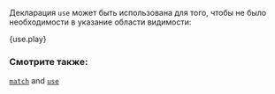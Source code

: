Декларация `use` может быть использована для того, чтобы не было необходимости в указание области видимости:

{use.play}

### Смотрите также:

[`match`][match] and [`use`][use]

[use]: ../../mod/use.html
[match]: ../../flow_control/match.html
